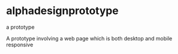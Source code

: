 # alphadesignprototype
a prototype

A prototype involving a web page which is both desktop and mobile responsive 
